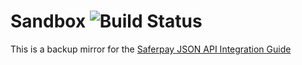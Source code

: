 # Sandbox ![Build Status](https://travis-ci.org/saferpay/sndbx.svg?branch=master "Build Status")

This is a backup mirror for the [Saferpay JSON API Integration Guide](https://docs.saferpay.com/home/)


